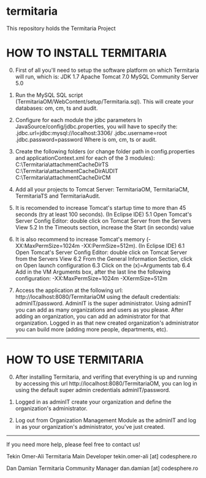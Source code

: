 termitaria
==========

This repository holds the Termitaria Project

HOW TO INSTALL TERMITARIA
===========================

0. First of all you'll need to setup the software platform on which Termitaria will run, which is:
  	JDK 1.7
	Apache Tomcat 7.0 
	MySQL Community Server 5.0

1. Run the MySQL SQL script (TermitariaOM/WebContent/setup/Termitaria.sql). This will create your databases: om, cm, ts and audit.

2. Configure for each module the jdbc parameters
	In JavaSource/config/jdbc.properties, you will have to specify the:
		<module>.jdbc.url=jdbc\:mysql\://localhost\:3306/<module>
		<module>.jdbc.username=root
		<module>.jdbc.password=password
Where <module> is om, cm, ts or audit.

3. Create the following folders 
(or change folder path in config.properties and applicationContext.xml for each of the 3 modules):
	C:\Termitaria\attachmentCacheDirTS
	C:\Termitaria\attachmentCacheDirAUDIT
	C:\Termitaria\attachmentCacheDirCM

4. Add all your projects to Tomcat Server: TermitariaOM, TermitariaCM, TermitariaTS and TermitariaAudit.   

5. It is recomended to increase Tomcat's startup time to more than 45 seconds (try at least 100 seconds).
	(In Eclipse IDE)
	5.1 Open Tomcat's Server Config Editor: double click on Tomcat Server from the Servers View
	5.2 In the Timeouts section, increase the Start (in seconds) value

6. It is also recommend to increase Tomcat's memory (-XX:MaxPermSize=1024m -XX:PermSize=512m).
	(In Eclipse IDE)
	6.1 Open Tomcat's Server Config Editor: double click on Tomcat Server from the Servers View
	6.2 From the General Information Section, click on Open launch configuration
	6.3 Click on the (x)=Arguments tab
	6.4 Add in the VM Arguments box, after the last line the following configuration: -XX:MaxPermSize=1024m -XXermSize=512m 

7. Access the application at the following url: http://localhost:8080/TermitariaOM using the default credentials: adminIT/password.
   AdminIT is the super administrator. Using adminIT you can add as many organizations and users as you please. After adding an 
   organization, you can add an administrator for that organization.
   Logged in as that new created organization's administrator you can build more (adding more people, departments, etc).	

-------------------------------------------------------------------------------------------------------------------

HOW TO USE TERMITARIA
===========================

0. After installing Termitaria, and verifing that everything is up and running by accessing this url http://localhost:8080/TermitariaOM, 
you can log in using the default super admin credentials adminIT/password.

1. Logged in as adminIT create your organization and define the organization's administrator.

2. Log out from Organization Management Module as the adminIT and log in as your organization's administrator, you've just created.



-------------------------------------------------------------------------------------------------------------------
If you need more help, please feel free to contact us!

Tekin Omer-Ali 
Termitaria Main Developer
tekin.omer-ali [at] codesphere.ro

Dan Damian 
Termitaria Community Manager
dan.damian [at] codesphere.ro
